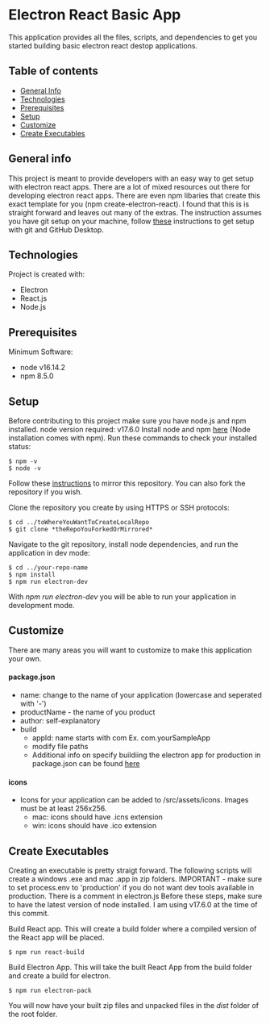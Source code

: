 # Electron React Basic App

This application provides all the files, scripts, and dependencies to get you started building basic electron react destop applications.

## Table of contents
* [General Info](#general-info)
* [Technologies](#technologies)
* [Prerequisites](#prerequisites)
* [Setup](#setup)
* [Customize](#customize)
* [Create Executables](#create-executables)

## General info
This project is meant to provide developers with an easy way to get setup with electron react apps. There are a lot of mixed resources out there for developing electron react apps. There are even npm libaries that create this exact template for you (npm create-electron-react). I found that this is is straight forward and leaves out many of the extras. The instruction assumes you have git setup on your machine, follow [these](https://www.educba.com/install-github/) instructions to get setup with git and GitHub Desktop.
	
## Technologies
Project is created with:
* Electron
* React.js
* Node.js 

## Prerequisites
Minimum Software:
* node v16.14.2
* npm 8.5.0
	
## Setup
Before contributing to this project make sure you have node.js and npm installed.
node version required: v17.6.0
Install node and npm [here](https://nodejs.org/en/download/) (Node installation comes with npm).
Run these commands to check your installed status:

```
$ npm -v
$ node -v
```

Follow these [instructions](https://docs.github.com/en/repositories/creating-and-managing-repositories/duplicating-a-repository) to mirror this repository.
You can also fork the repository if you wish.

Clone the repository you create by using HTTPS or SSH protocols:

```
$ cd ../toWhereYouWantToCreateLocalRepo
$ git clone *theRepoYouForkedOrMirrored*
```

Navigate to the git repository, install node dependencies, and run the application in dev mode:

```
$ cd ../your-repo-name
$ npm install
$ npm run electron-dev
```

With *npm run electron-dev* you will be able to run your application in development mode.

## Customize

There are many areas you will want to customize to make this application your own.

#### package.json
* name: change to the name of your application (lowercase and seperated with '-')
* productName - the name of you product
* author: self-explanatory
* build
  - appId: name starts with com Ex. com.yourSampleApp
  - modify file paths
  - Additional info on specify buildiing the electron app for production in package.json can be found [here](https://www.electron.build/)

#### icons
* Icons for your application can be added to /src/assets/icons. Images must be at least 256x256.
  - mac: icons should have .icns extension
  - win: icons should have .ico extension

## Create Executables

Creating an executable is pretty straigt forward. The following scripts will create a windows .exe and mac .app in zip folders. 
IMPORTANT - make sure to set process.env to 'production' if you do not want dev tools available in production. There is a comment in electron.js
Before these steps, make sure to have the latest version of node installed. I am using v17.6.0 at the time of this commit.

Build React app. This will create a build folder where a compiled version of the React app will be placed.
```
$ npm run react-build
```

Build Electron App. This will take the built React App from the build folder and create a build for electron.
```
$ npm run electron-pack
```

You will now have your built zip files and unpacked files in the *dist* folder of the root folder.


